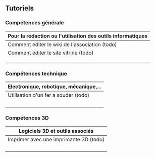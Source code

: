 ## Tutoriels

### Compétences générale

| Pour la rédaction ou l'utilisation des outils informatiques |
| ----------------------------------------------------------- |
| Comment éditer le wiki de l'association (todo)              |
| Comment éditer le site vitrine (todo)                       |
|                                                             |
|                                                             |
|                                                             |

### Compétences technique

| Electronique, robotique, mécanique,... |
| -------------------------------------- |
| Utilisation d'un fer a souder (todo)   |
|                                        |
|                                        |
|                                        |
|                                        |

### Compétences 3D

| Logiciels 3D et outils associés        |
| -------------------------------------- |
| Imprimer avec une imprimante 3D (todo) |
|                                        |
|                                        |
|                                        |
|                                        |

